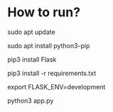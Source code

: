 # How to run?

sudo apt update

sudo apt install python3-pip

pip3 install Flask

pip3 install -r requirements.txt

export FLASK_ENV=development

python3 app.py

